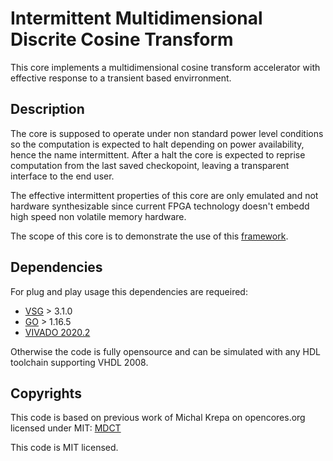 # Intermittent Multidimensional Discrite Cosine Transform

This core implements a multidimensional cosine transform accelerator with
effective response to a transient based envirronment.   

## Description

The core is supposed to operate under non standard power level conditions so the computation is expected to halt depending on power availability, hence the name intermittent.
After a halt the core is expected to reprise computation from the last saved
checkopoint, leaving a transparent interface to the end user.

The effective intermittent properties of this core are only emulated and not
hardware synthesizable since current FPGA technology doesn't embedd high speed
non volatile memory hardware.  

The scope of this core is to demonstrate the use of this
[framework](https://github.com/simoneruffini/NORM). 

## Dependencies
For plug and play usage this dependencies are requeired:
- [VSG](https://github.com/jeremiah-c-leary/vhdl-style-guide) > 3.1.0
- [GO](https://golang.org/) > 1.16.5
- [VIVADO 2020.2](https://www.xilinx.com/support/download/index.html/content/xilinx/en/downloadNav/vivado-design-tools/2020-2.html)

Otherwise the code is fully opensource and can be simulated with any HDL toolchain supporting VHDL 2008.

## Copyrights 
This code is based on previous work of Michal Krepa on opencores.org licensed under MIT:
[MDCT](https://opencores.org/projects/mdct)

This code is MIT licensed.